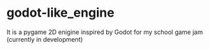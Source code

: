 # godot-like_engine

It is a pygame 2D enigine inspired by Godot for my school game jam (currently in development)
